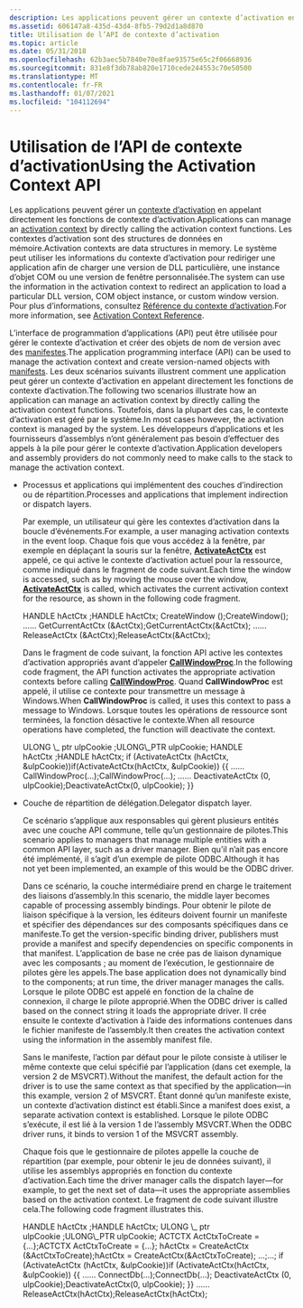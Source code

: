 ```yaml
---
description: Les applications peuvent gérer un contexte d’activation en appelant directement les fonctions de contexte d’activation.
ms.assetid: 606147a8-435d-43d4-8fb5-79d2d1a8d870
title: Utilisation de l’API de contexte d’activation
ms.topic: article
ms.date: 05/31/2018
ms.openlocfilehash: 62b3aec5b7840e70e8fae93575e65c2f06668936
ms.sourcegitcommit: 831e8f3db78ab820e1710cede244553c70e50500
ms.translationtype: MT
ms.contentlocale: fr-FR
ms.lasthandoff: 01/07/2021
ms.locfileid: "104112694"
---
```

# <a name="using-the-activation-context-api"></a><span data-ttu-id="fd05e-103">Utilisation de l’API de contexte d’activation</span><span class="sxs-lookup"><span data-stu-id="fd05e-103">Using the Activation Context API</span></span>

<span data-ttu-id="fd05e-104">Les applications peuvent gérer un [contexte d’activation](activation-contexts.md) en appelant directement les fonctions de contexte d’activation.</span><span class="sxs-lookup"><span data-stu-id="fd05e-104">Applications can manage an [activation context](activation-contexts.md) by directly calling the activation context functions.</span></span> <span data-ttu-id="fd05e-105">Les contextes d’activation sont des structures de données en mémoire.</span><span class="sxs-lookup"><span data-stu-id="fd05e-105">Activation contexts are data structures in memory.</span></span> <span data-ttu-id="fd05e-106">Le système peut utiliser les informations du contexte d’activation pour rediriger une application afin de charger une version de DLL particulière, une instance d’objet COM ou une version de fenêtre personnalisée.</span><span class="sxs-lookup"><span data-stu-id="fd05e-106">The system can use the information in the activation context to redirect an application to load a particular DLL version, COM object instance, or custom window version.</span></span> <span data-ttu-id="fd05e-107">Pour plus d’informations, consultez [Référence du contexte d’activation](activation-context-reference.md).</span><span class="sxs-lookup"><span data-stu-id="fd05e-107">For more information, see [Activation Context Reference](activation-context-reference.md).</span></span>

<span data-ttu-id="fd05e-108">L’interface de programmation d’applications (API) peut être utilisée pour gérer le contexte d’activation et créer des objets de nom de version avec des [manifestes](manifests.md).</span><span class="sxs-lookup"><span data-stu-id="fd05e-108">The application programming interface (API) can be used to manage the activation context and create version-named objects with [manifests](manifests.md).</span></span> <span data-ttu-id="fd05e-109">Les deux scénarios suivants illustrent comment une application peut gérer un contexte d’activation en appelant directement les fonctions de contexte d’activation.</span><span class="sxs-lookup"><span data-stu-id="fd05e-109">The following two scenarios illustrate how an application can manage an activation context by directly calling the activation context functions.</span></span> <span data-ttu-id="fd05e-110">Toutefois, dans la plupart des cas, le contexte d’activation est géré par le système.</span><span class="sxs-lookup"><span data-stu-id="fd05e-110">In most cases however, the activation context is managed by the system.</span></span> <span data-ttu-id="fd05e-111">Les développeurs d’applications et les fournisseurs d’assemblys n’ont généralement pas besoin d’effectuer des appels à la pile pour gérer le contexte d’activation.</span><span class="sxs-lookup"><span data-stu-id="fd05e-111">Application developers and assembly providers do not commonly need to make calls to the stack to manage the activation context.</span></span>

-   <span data-ttu-id="fd05e-112">Processus et applications qui implémentent des couches d’indirection ou de répartition.</span><span class="sxs-lookup"><span data-stu-id="fd05e-112">Processes and applications that implement indirection or dispatch layers.</span></span>

    <span data-ttu-id="fd05e-113">Par exemple, un utilisateur qui gère les contextes d’activation dans la boucle d’événements.</span><span class="sxs-lookup"><span data-stu-id="fd05e-113">For example, a user managing activation contexts in the event loop.</span></span> <span data-ttu-id="fd05e-114">Chaque fois que vous accédez à la fenêtre, par exemple en déplaçant la souris sur la fenêtre, [**ActivateActCtx**](/windows/desktop/api/Winbase/nf-winbase-activateactctx) est appelé, ce qui active le contexte d’activation actuel pour la ressource, comme indiqué dans le fragment de code suivant.</span><span class="sxs-lookup"><span data-stu-id="fd05e-114">Each time the window is accessed, such as by moving the mouse over the window, [**ActivateActCtx**](/windows/desktop/api/Winbase/nf-winbase-activateactctx) is called, which activates the current activation context for the resource, as shown in the following code fragment.</span></span>

    <dl> <span data-ttu-id="fd05e-115">HANDLE hActCtx ;</span><span class="sxs-lookup"><span data-stu-id="fd05e-115">HANDLE hActCtx;</span></span>  
    <span data-ttu-id="fd05e-116">CreateWindow ();</span><span class="sxs-lookup"><span data-stu-id="fd05e-116">CreateWindow();</span></span>  
    <span data-ttu-id="fd05e-117">...</span><span class="sxs-lookup"><span data-stu-id="fd05e-117">...</span></span>  
    <span data-ttu-id="fd05e-118">GetCurrentActCtx (&ActCtx);</span><span class="sxs-lookup"><span data-stu-id="fd05e-118">GetCurrentActCtx(&ActCtx);</span></span>  
    <span data-ttu-id="fd05e-119">...</span><span class="sxs-lookup"><span data-stu-id="fd05e-119">...</span></span>  
    <span data-ttu-id="fd05e-120">ReleaseActCtx (&ActCtx);</span><span class="sxs-lookup"><span data-stu-id="fd05e-120">ReleaseActCtx(&ActCtx);</span></span>  
    </dl>

    <span data-ttu-id="fd05e-121">Dans le fragment de code suivant, la fonction API active les contextes d’activation appropriés avant d’appeler [**CallWindowProc**](/windows/win32/api/winuser/nf-winuser-callwindowproca).</span><span class="sxs-lookup"><span data-stu-id="fd05e-121">In the following code fragment, the API function activates the appropriate activation contexts before calling [**CallWindowProc**](/windows/win32/api/winuser/nf-winuser-callwindowproca).</span></span> <span data-ttu-id="fd05e-122">Quand **CallWindowProc** est appelé, il utilise ce contexte pour transmettre un message à Windows.</span><span class="sxs-lookup"><span data-stu-id="fd05e-122">When **CallWindowProc** is called, it uses this context to pass a message to Windows.</span></span> <span data-ttu-id="fd05e-123">Lorsque toutes les opérations de ressource sont terminées, la fonction désactive le contexte.</span><span class="sxs-lookup"><span data-stu-id="fd05e-123">When all resource operations have completed, the function will deactivate the context.</span></span>

    <dl> <span data-ttu-id="fd05e-124">ULONG \_ ptr ulpCookie ;</span><span class="sxs-lookup"><span data-stu-id="fd05e-124">ULONG\_PTR ulpCookie;</span></span>  
    <span data-ttu-id="fd05e-125">HANDLE hActCtx ;</span><span class="sxs-lookup"><span data-stu-id="fd05e-125">HANDLE hActCtx;</span></span>  
    <span data-ttu-id="fd05e-126">if (ActivateActCtx (hActCtx, &ulpCookie))</span><span class="sxs-lookup"><span data-stu-id="fd05e-126">if(ActivateActCtx(hActCtx, &ulpCookie))</span></span>  
    <span data-ttu-id="fd05e-127">{</span><span class="sxs-lookup"><span data-stu-id="fd05e-127">{</span></span>  
    <span data-ttu-id="fd05e-128">...</span><span class="sxs-lookup"><span data-stu-id="fd05e-128">...</span></span>  
    <span data-ttu-id="fd05e-129">CallWindowProc(...);</span><span class="sxs-lookup"><span data-stu-id="fd05e-129">CallWindowProc(...);</span></span>  
    <span data-ttu-id="fd05e-130">...</span><span class="sxs-lookup"><span data-stu-id="fd05e-130">...</span></span>  
    <span data-ttu-id="fd05e-131">DeactivateActCtx (0, ulpCookie);</span><span class="sxs-lookup"><span data-stu-id="fd05e-131">DeactivateActCtx(0, ulpCookie);</span></span>  
    <span data-ttu-id="fd05e-132">}</span><span class="sxs-lookup"><span data-stu-id="fd05e-132">}</span></span>  
    </dl>

-   <span data-ttu-id="fd05e-133">Couche de répartition de délégation.</span><span class="sxs-lookup"><span data-stu-id="fd05e-133">Delegator dispatch layer.</span></span>

    <span data-ttu-id="fd05e-134">Ce scénario s’applique aux responsables qui gèrent plusieurs entités avec une couche API commune, telle qu’un gestionnaire de pilotes.</span><span class="sxs-lookup"><span data-stu-id="fd05e-134">This scenario applies to managers that manage multiple entities with a common API layer, such as a driver manager.</span></span> <span data-ttu-id="fd05e-135">Bien qu’il n’ait pas encore été implémenté, il s’agit d’un exemple de pilote ODBC.</span><span class="sxs-lookup"><span data-stu-id="fd05e-135">Although it has not yet been implemented, an example of this would be the ODBC driver.</span></span>

    <span data-ttu-id="fd05e-136">Dans ce scénario, la couche intermédiaire prend en charge le traitement des liaisons d’assembly.</span><span class="sxs-lookup"><span data-stu-id="fd05e-136">In this scenario, the middle layer becomes capable of processing assembly bindings.</span></span> <span data-ttu-id="fd05e-137">Pour obtenir le pilote de liaison spécifique à la version, les éditeurs doivent fournir un manifeste et spécifier des dépendances sur des composants spécifiques dans ce manifeste.</span><span class="sxs-lookup"><span data-stu-id="fd05e-137">To get the version-specific binding driver, publishers must provide a manifest and specify dependencies on specific components in that manifest.</span></span> <span data-ttu-id="fd05e-138">L’application de base ne crée pas de liaison dynamique avec les composants ; au moment de l’exécution, le gestionnaire de pilotes gère les appels.</span><span class="sxs-lookup"><span data-stu-id="fd05e-138">The base application does not dynamically bind to the components; at run time, the driver manager manages the calls.</span></span> <span data-ttu-id="fd05e-139">Lorsque le pilote ODBC est appelé en fonction de la chaîne de connexion, il charge le pilote approprié.</span><span class="sxs-lookup"><span data-stu-id="fd05e-139">When the ODBC driver is called based on the connect string it loads the appropriate driver.</span></span> <span data-ttu-id="fd05e-140">Il crée ensuite le contexte d’activation à l’aide des informations contenues dans le fichier manifeste de l’assembly.</span><span class="sxs-lookup"><span data-stu-id="fd05e-140">It then creates the activation context using the information in the assembly manifest file.</span></span>

    <span data-ttu-id="fd05e-141">Sans le manifeste, l’action par défaut pour le pilote consiste à utiliser le même contexte que celui spécifié par l’application (dans cet exemple, la version 2 de MSVCRT).</span><span class="sxs-lookup"><span data-stu-id="fd05e-141">Without the manifest, the default action for the driver is to use the same context as that specified by the application—in this example, version 2 of MSVCRT.</span></span> <span data-ttu-id="fd05e-142">Étant donné qu’un manifeste existe, un contexte d’activation distinct est établi.</span><span class="sxs-lookup"><span data-stu-id="fd05e-142">Since a manifest does exist, a separate activation context is established.</span></span> <span data-ttu-id="fd05e-143">Lorsque le pilote ODBC s’exécute, il est lié à la version 1 de l’assembly MSVCRT.</span><span class="sxs-lookup"><span data-stu-id="fd05e-143">When the ODBC driver runs, it binds to version 1 of the MSVCRT assembly.</span></span>

    <span data-ttu-id="fd05e-144">Chaque fois que le gestionnaire de pilotes appelle la couche de répartition (par exemple, pour obtenir le jeu de données suivant), il utilise les assemblys appropriés en fonction du contexte d’activation.</span><span class="sxs-lookup"><span data-stu-id="fd05e-144">Each time the driver manager calls the dispatch layer—for example, to get the next set of data—it uses the appropriate assemblies based on the activation context.</span></span> <span data-ttu-id="fd05e-145">Le fragment de code suivant illustre cela.</span><span class="sxs-lookup"><span data-stu-id="fd05e-145">The following code fragment illustrates this.</span></span>

    <dl> <span data-ttu-id="fd05e-146">HANDLE hActCtx ;</span><span class="sxs-lookup"><span data-stu-id="fd05e-146">HANDLE hActCtx;</span></span>  
    <span data-ttu-id="fd05e-147">ULONG \_ ptr ulpCookie ;</span><span class="sxs-lookup"><span data-stu-id="fd05e-147">ULONG\_PTR ulpCookie;</span></span>  
    <span data-ttu-id="fd05e-148">ACTCTX ActCtxToCreate = {...};</span><span class="sxs-lookup"><span data-stu-id="fd05e-148">ACTCTX ActCtxToCreate = {...};</span></span>  
    <span data-ttu-id="fd05e-149">hActCtx = CreateActCtx (&ActCtxToCreate);</span><span class="sxs-lookup"><span data-stu-id="fd05e-149">hActCtx = CreateActCtx(&ActCtxToCreate);</span></span>  
    <span data-ttu-id="fd05e-150">...;</span><span class="sxs-lookup"><span data-stu-id="fd05e-150">...;</span></span>  
    <span data-ttu-id="fd05e-151">if (ActivateActCtx (hActCtx, &ulpCookie))</span><span class="sxs-lookup"><span data-stu-id="fd05e-151">if (ActivateActCtx(hActCtx, &ulpCookie))</span></span>  
    <span data-ttu-id="fd05e-152">{</span><span class="sxs-lookup"><span data-stu-id="fd05e-152">{</span></span>  
    <span data-ttu-id="fd05e-153">...</span><span class="sxs-lookup"><span data-stu-id="fd05e-153">...</span></span>  
    <span data-ttu-id="fd05e-154">ConnectDb(...);</span><span class="sxs-lookup"><span data-stu-id="fd05e-154">ConnectDb(...);</span></span>  
    <span data-ttu-id="fd05e-155">DeactivateActCtx (0, ulpCookie);</span><span class="sxs-lookup"><span data-stu-id="fd05e-155">DeactivateActCtx(0, ulpCookie);</span></span>  
    <span data-ttu-id="fd05e-156">}</span><span class="sxs-lookup"><span data-stu-id="fd05e-156">}</span></span>  
    <span data-ttu-id="fd05e-157">...</span><span class="sxs-lookup"><span data-stu-id="fd05e-157">...</span></span>  
    <span data-ttu-id="fd05e-158">ReleaseActCtx(hActCtx);</span><span class="sxs-lookup"><span data-stu-id="fd05e-158">ReleaseActCtx(hActCtx);</span></span>  
    </dl>

 

 
